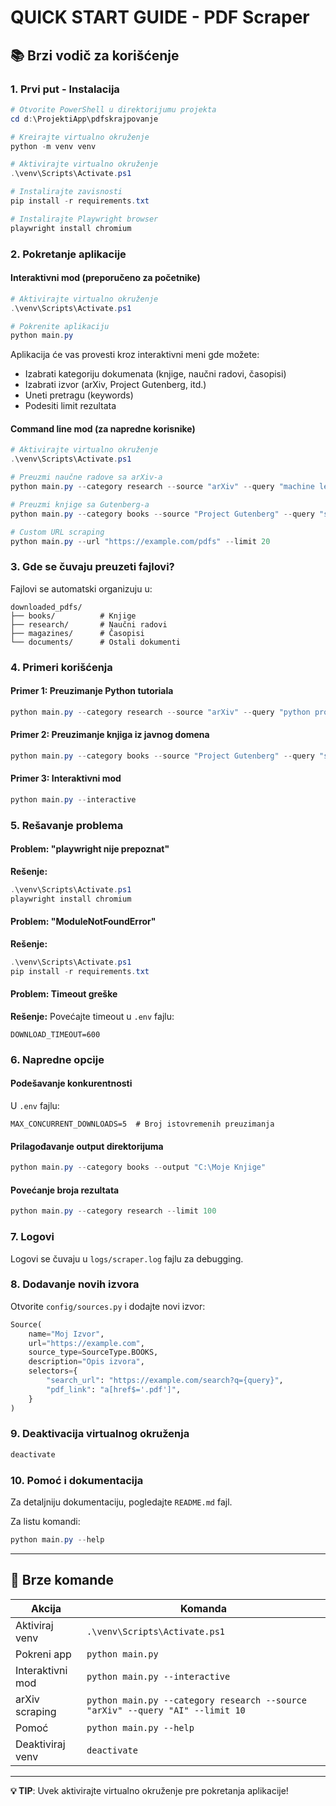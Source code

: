 # QUICK START GUIDE - PDF Scraper

## 📚 Brzi vodič za korišćenje

### 1. Prvi put - Instalacija

```powershell
# Otvorite PowerShell u direktorijumu projekta
cd d:\ProjektiApp\pdfskrajpovanje

# Kreirajte virtualno okruženje
python -m venv venv

# Aktivirajte virtualno okruženje
.\venv\Scripts\Activate.ps1

# Instalirajte zavisnosti
pip install -r requirements.txt

# Instalirajte Playwright browser
playwright install chromium
```

### 2. Pokretanje aplikacije

#### Interaktivni mod (preporučeno za početnike)

```powershell
# Aktivirajte virtualno okruženje
.\venv\Scripts\Activate.ps1

# Pokrenite aplikaciju
python main.py
```

Aplikacija će vas provesti kroz interaktivni meni gde možete:
- Izabrati kategoriju dokumenata (knjige, naučni radovi, časopisi)
- Izabrati izvor (arXiv, Project Gutenberg, itd.)
- Uneti pretragu (keywords)
- Podesiti limit rezultata

#### Command line mod (za napredne korisnike)

```powershell
# Aktivirajte virtualno okruženje
.\venv\Scripts\Activate.ps1

# Preuzmi naučne radove sa arXiv-a
python main.py --category research --source "arXiv" --query "machine learning" --limit 10

# Preuzmi knjige sa Gutenberg-a
python main.py --category books --source "Project Gutenberg" --query "science fiction" --limit 5

# Custom URL scraping
python main.py --url "https://example.com/pdfs" --limit 20
```

### 3. Gde se čuvaju preuzeti fajlovi?

Fajlovi se automatski organizuju u:
```
downloaded_pdfs/
├── books/          # Knjige
├── research/       # Naučni radovi
├── magazines/      # Časopisi
└── documents/      # Ostali dokumenti
```

### 4. Primeri korišćenja

#### Primer 1: Preuzimanje Python tutoriala

```powershell
python main.py --category research --source "arXiv" --query "python programming" --limit 15
```

#### Primer 2: Preuzimanje knjiga iz javnog domena

```powershell
python main.py --category books --source "Project Gutenberg" --query "shakespeare" --limit 10
```

#### Primer 3: Interaktivni mod

```powershell
python main.py --interactive
```

### 5. Rešavanje problema

#### Problem: "playwright nije prepoznat"
**Rešenje:**
```powershell
.\venv\Scripts\Activate.ps1
playwright install chromium
```

#### Problem: "ModuleNotFoundError"
**Rešenje:**
```powershell
.\venv\Scripts\Activate.ps1
pip install -r requirements.txt
```

#### Problem: Timeout greške
**Rešenje:**
Povećajte timeout u `.env` fajlu:
```
DOWNLOAD_TIMEOUT=600
```

### 6. Napredne opcije

#### Podešavanje konkurentnosti

U `.env` fajlu:
```env
MAX_CONCURRENT_DOWNLOADS=5  # Broj istovremenih preuzimanja
```

#### Prilagođavanje output direktorijuma

```powershell
python main.py --category books --output "C:\Moje Knjige"
```

#### Povećanje broja rezultata

```powershell
python main.py --category research --limit 100
```

### 7. Logovi

Logovi se čuvaju u `logs/scraper.log` fajlu za debugging.

### 8. Dodavanje novih izvora

Otvorite `config/sources.py` i dodajte novi izvor:

```python
Source(
    name="Moj Izvor",
    url="https://example.com",
    source_type=SourceType.BOOKS,
    description="Opis izvora",
    selectors={
        "search_url": "https://example.com/search?q={query}",
        "pdf_link": "a[href$='.pdf']",
    }
)
```

### 9. Deaktivacija virtualnog okruženja

```powershell
deactivate
```

### 10. Pomoć i dokumentacija

Za detaljniju dokumentaciju, pogledajte `README.md` fajl.

Za listu komandi:
```powershell
python main.py --help
```

---

## 🎯 Brze komande

| Akcija | Komanda |
|--------|---------|
| Aktiviraj venv | `.\venv\Scripts\Activate.ps1` |
| Pokreni app | `python main.py` |
| Interaktivni mod | `python main.py --interactive` |
| arXiv scraping | `python main.py --category research --source "arXiv" --query "AI" --limit 10` |
| Pomoć | `python main.py --help` |
| Deaktiviraj venv | `deactivate` |

---

**💡 TIP**: Uvek aktivirajte virtualno okruženje pre pokretanja aplikacije!
